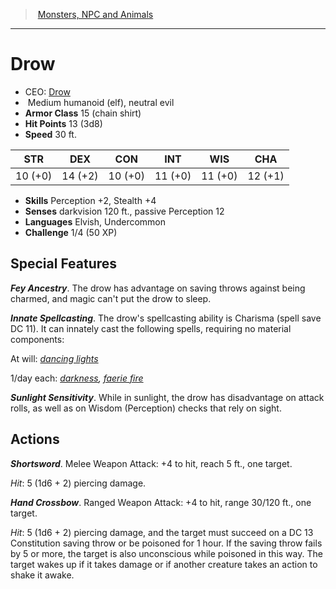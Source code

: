 ﻿---
!MonsterItem
Family: MonsterVO
Type: humanoid (elf)
Size: Medium
Alignment: neutral evil
ArmorClass: 15 (chain shirt)
HitPoints: 13 (3d8)
Speed: 30 ft.
Strength: 10 (+0)
Dexterity: 14 (+2)
Constitution: 10 (+0)
Intelligence: 11 (+0)
Wisdom: 11 (+0)
Charisma: 12 (+1)
Skills: Perception +2, Stealth +4
Senses: darkvision 120 ft., passive Perception 12
Languages: Elvish, Undercommon
Challenge: 1/4 (50 XP)
Id: monsters_vo.md#drow
ParentLink: monsters_vo.md#monsters-npc-and-animals
Name: Drow
ParentName: Monsters, NPC and Animals
NameLevel: 1
AltName: '[Drow](hd_monsters_drow.md)'
Attributes:
  Name: Drow
  Markdown: >+
    # <!--Name-->Drow<!--/Name-->


    - CEO: <!--AltName-->[Drow](hd_monsters_drow.md)<!--/AltName-->

    -  <!--Size-->Medium<!--/Size--> <!--Type-->humanoid (elf)<!--/Type-->, <!--Alignment-->neutral evil<!--/Alignment-->

    - **Armor Class** <!--ArmorClass-->15 (chain shirt)<!--/ArmorClass-->

    - **Hit Points** <!--HitPoints-->13 (3d8)<!--/HitPoints-->

    - **Speed** <!--Speed-->30 ft.<!--/Speed-->


    |STR|DEX|CON|INT|WIS|CHA|

    |---|---|---|---|---|---|

    |<!--Strength-->10 (+0)<!--/Strength-->|<!--Dexterity-->14 (+2)<!--/Dexterity-->|<!--Constitution-->10 (+0)<!--/Constitution-->|<!--Intelligence-->11 (+0)<!--/Intelligence-->|<!--Wisdom-->11 (+0)<!--/Wisdom-->|<!--Charisma-->12 (+1)<!--/Charisma-->|


    - **Skills** <!--Skills-->Perception +2, Stealth +4<!--/Skills-->

    - **Senses** <!--Senses-->darkvision 120 ft., passive Perception 12<!--/Senses-->

    - **Languages** <!--Languages-->Elvish, Undercommon<!--/Languages-->

    - **Challenge** <!--Challenge-->1/4 (50 XP)<!--/Challenge-->


    ## Special Features


    **_Fey Ancestry_**. The drow has advantage on saving throws against being charmed, and magic can't put the drow to sleep.


    **_Innate Spellcasting_**. The drow's spellcasting ability is Charisma (spell save DC 11). It can innately cast the following spells, requiring no material components:


    At will: _[dancing lights](srd_spells_dancing_lights.md)_


    1/day each: _[darkness](srd_spells_darkness.md), [faerie fire](srd_spells_faerie_fire.md)_


    **_Sunlight Sensitivity_**. While in sunlight, the drow has disadvantage on attack rolls, as well as on Wisdom (Perception) checks that rely on sight.


    ## Actions


    **_Shortsword_**. Melee Weapon Attack: +4 to hit, reach 5 ft., one target.


    _Hit_: 5 (1d6 + 2) piercing damage.


    **_Hand Crossbow_**. Ranged Weapon Attack: +4 to hit, range 30/120 ft., one target.


    _Hit_: 5 (1d6 + 2) piercing damage, and the target must succeed on a DC 13 Constitution saving throw or be poisoned for 1 hour. If the saving throw fails by 5 or more, the target is also unconscious while poisoned in this way. The target wakes up if it takes damage or if another creature takes an action to shake it awake.

  AltName: '[Drow](hd_monsters_drow.md)'
  Size: Medium
  Type: humanoid (elf)
  Alignment: neutral evil
  ArmorClass: 15 (chain shirt)
  HitPoints: 13 (3d8)
  Speed: 30 ft.
  Strength: 10 (+0)
  Dexterity: 14 (+2)
  Constitution: 10 (+0)
  Intelligence: 11 (+0)
  Wisdom: 11 (+0)
  Charisma: 12 (+1)
  Skills: Perception +2, Stealth +4
  Senses: darkvision 120 ft., passive Perception 12
  Languages: Elvish, Undercommon
  Challenge: 1/4 (50 XP)
AttributesDictionary: >+
  Name: Drow

  Markdown: >+

    # <!--Name-->Drow<!--/Name-->





    - CEO: <!--AltName-->[Drow](hd_monsters_drow.md)<!--/AltName-->



    -  <!--Size-->Medium<!--/Size--> <!--Type-->humanoid (elf)<!--/Type-->, <!--Alignment-->neutral evil<!--/Alignment-->



    - **Armor Class** <!--ArmorClass-->15 (chain shirt)<!--/ArmorClass-->



    - **Hit Points** <!--HitPoints-->13 (3d8)<!--/HitPoints-->



    - **Speed** <!--Speed-->30 ft.<!--/Speed-->





    |STR|DEX|CON|INT|WIS|CHA|



    |---|---|---|---|---|---|



    |<!--Strength-->10 (+0)<!--/Strength-->|<!--Dexterity-->14 (+2)<!--/Dexterity-->|<!--Constitution-->10 (+0)<!--/Constitution-->|<!--Intelligence-->11 (+0)<!--/Intelligence-->|<!--Wisdom-->11 (+0)<!--/Wisdom-->|<!--Charisma-->12 (+1)<!--/Charisma-->|





    - **Skills** <!--Skills-->Perception +2, Stealth +4<!--/Skills-->



    - **Senses** <!--Senses-->darkvision 120 ft., passive Perception 12<!--/Senses-->



    - **Languages** <!--Languages-->Elvish, Undercommon<!--/Languages-->



    - **Challenge** <!--Challenge-->1/4 (50 XP)<!--/Challenge-->





    ## Special Features





    **_Fey Ancestry_**. The drow has advantage on saving throws against being charmed, and magic can't put the drow to sleep.





    **_Innate Spellcasting_**. The drow's spellcasting ability is Charisma (spell save DC 11). It can innately cast the following spells, requiring no material components:





    At will: _[dancing lights](srd_spells_dancing_lights.md)_





    1/day each: _[darkness](srd_spells_darkness.md), [faerie fire](srd_spells_faerie_fire.md)_





    **_Sunlight Sensitivity_**. While in sunlight, the drow has disadvantage on attack rolls, as well as on Wisdom (Perception) checks that rely on sight.





    ## Actions





    **_Shortsword_**. Melee Weapon Attack: +4 to hit, reach 5 ft., one target.





    _Hit_: 5 (1d6 + 2) piercing damage.





    **_Hand Crossbow_**. Ranged Weapon Attack: +4 to hit, range 30/120 ft., one target.





    _Hit_: 5 (1d6 + 2) piercing damage, and the target must succeed on a DC 13 Constitution saving throw or be poisoned for 1 hour. If the saving throw fails by 5 or more, the target is also unconscious while poisoned in this way. The target wakes up if it takes damage or if another creature takes an action to shake it awake.



  AltName: '[Drow](hd_monsters_drow.md)'

  Size: Medium

  Type: humanoid (elf)

  Alignment: neutral evil

  ArmorClass: 15 (chain shirt)

  HitPoints: 13 (3d8)

  Speed: 30 ft.

  Strength: 10 (+0)

  Dexterity: 14 (+2)

  Constitution: 10 (+0)

  Intelligence: 11 (+0)

  Wisdom: 11 (+0)

  Charisma: 12 (+1)

  Skills: Perception +2, Stealth +4

  Senses: darkvision 120 ft., passive Perception 12

  Languages: Elvish, Undercommon

  Challenge: 1/4 (50 XP)

---
> [Monsters, NPC and Animals](srd_monsters.md)

---

# Drow

- CEO: [Drow](hd_monsters_drow.md)
-  Medium humanoid (elf), neutral evil
- **Armor Class** 15 (chain shirt)
- **Hit Points** 13 (3d8)
- **Speed** 30 ft.

|STR|DEX|CON|INT|WIS|CHA|
|---|---|---|---|---|---|
|10 (+0)|14 (+2)|10 (+0)|11 (+0)|11 (+0)|12 (+1)|

- **Skills** Perception +2, Stealth +4
- **Senses** darkvision 120 ft., passive Perception 12
- **Languages** Elvish, Undercommon
- **Challenge** 1/4 (50 XP)

## Special Features

**_Fey Ancestry_**. The drow has advantage on saving throws against being charmed, and magic can't put the drow to sleep.

**_Innate Spellcasting_**. The drow's spellcasting ability is Charisma (spell save DC 11). It can innately cast the following spells, requiring no material components:

At will: _[dancing lights](srd_spells_dancing_lights.md)_

1/day each: _[darkness](srd_spells_darkness.md), [faerie fire](srd_spells_faerie_fire.md)_

**_Sunlight Sensitivity_**. While in sunlight, the drow has disadvantage on attack rolls, as well as on Wisdom (Perception) checks that rely on sight.

## Actions

**_Shortsword_**. Melee Weapon Attack: +4 to hit, reach 5 ft., one target.

_Hit_: 5 (1d6 + 2) piercing damage.

**_Hand Crossbow_**. Ranged Weapon Attack: +4 to hit, range 30/120 ft., one target.

_Hit_: 5 (1d6 + 2) piercing damage, and the target must succeed on a DC 13 Constitution saving throw or be poisoned for 1 hour. If the saving throw fails by 5 or more, the target is also unconscious while poisoned in this way. The target wakes up if it takes damage or if another creature takes an action to shake it awake.

